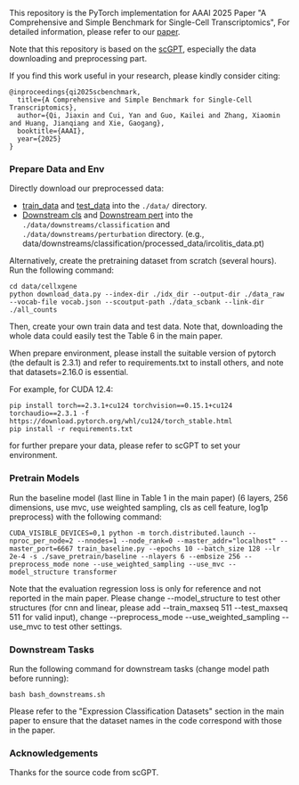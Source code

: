 

This repository is the PyTorch implementation for AAAI 2025 Paper 
"A Comprehensive and Simple Benchmark for Single-Cell Transcriptomics",
For detailed information, please refer to our [paper](https://ojs.aaai.org/index.php/AAAI/article/view/32049).


Note that this repository is based on the [scGPT](https://github.com/bowang-lab/scGPT), especially the data downloading and preprocessing part.

If you find this work useful in your research, please kindly consider citing:
```
@inproceedings{qi2025scbenchmark,
  title={A Comprehensive and Simple Benchmark for Single-Cell Transcriptomics},
  author={Qi, Jiaxin and Cui, Yan and Guo, Kailei and Zhang, Xiaomin and Huang, Jianqiang and Xie, Gaogang},
  booktitle={AAAI},
  year={2025}
}
```
### Prepare Data and Env

Directly download our preprocessed data:
- [train_data](https://drive.google.com/file/d/1u2I18NfBUTBZY_gUmlXWcoibaLyPy1WT/view?usp=sharing) and [test_data](https://drive.google.com/file/d/1yMX5gMmj3npBUN8lzQx7gHe6MBlTj9oX/view?usp=sharing) into the `./data/` directory.
- [Downstream cls](https://drive.google.com/file/d/1JyUrqOFs1ZskrEHvWR0SO378J0KhEkVG/view?usp=sharing) and [Downstream pert](https://drive.google.com/file/d/1M0CNeJ9_K1x_BwJX0Iwy3-0G5isICffI/view?usp=sharing) into the `./data/downstreams/classification` and `./data/downstreams/perturbation` directory. (e.g., data/downstreams/classification/processed_data/ircolitis_data.pt)

Alternatively, create the pretraining dataset from scratch (several hours).
Run the following command:
```
cd data/cellxgene
python download_data.py --index-dir ./idx_dir --output-dir ./data_raw --vocab-file vocab.json --scoutput-path ./data_scbank --link-dir ./all_counts
```
Then, create your own train data and test data. Note that, downloading the whole data could easily test the Table 6 in the main paper.

When prepare environment, please install the suitable version of pytorch (the default is 2.3.1) and refer to requirements.txt to install others, and note that datasets=2.16.0 is essential.

For example, for CUDA 12.4:
```
pip install torch==2.3.1+cu124 torchvision==0.15.1+cu124 torchaudio==2.3.1 -f https://download.pytorch.org/whl/cu124/torch_stable.html
pip install -r requirements.txt
```
for further prepare your data, please refer to scGPT to set your environment.
### Pretrain Models

Run the baseline model (last lline in Table 1 in the main paper) (6 layers, 256 dimensions, use mvc, use weighted sampling, cls as cell feature, log1p preprocess) with the following command:

```
CUDA_VISIBLE_DEVICES=0,1 python -m torch.distributed.launch --nproc_per_node=2 --nnodes=1 --node_rank=0 --master_addr="localhost" --master_port=6667 train_baseline.py --epochs 10 --batch_size 128 --lr 2e-4 -s ./save_pretrain/baseline --nlayers 6 --embsize 256 --preprocess_mode none --use_weighted_sampling --use_mvc --model_structure transformer
```
Note that the evaluation regression loss is only for reference and not reported in the main paper. Please change --model_structure to test other structures (for cnn and linear, please add --train_maxseq 511 --test_maxseq 511 for valid input), change --preprocess_mode --use_weighted_sampling --use_mvc to test other settings.

### Downstream Tasks

Run the following command for downstream tasks (change model path before running):
```
bash bash_downstreams.sh
```
Please refer to the "Expression Classification Datasets" section in the main paper to ensure that the dataset names in the code correspond with those in the paper.
### Acknowledgements

Thanks for the source code from scGPT.
